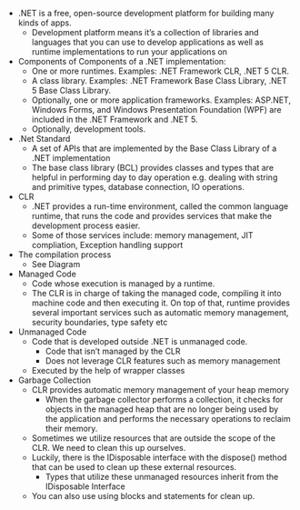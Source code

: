 * .NET is a free, open-source development platform for building many kinds of apps.
    * Development platform means it’s a collection of libraries and languages that you can use to develop applications as well as runtime implementations to run your applications on
* Components of Components of a .NET implementation:
    * One or more runtimes. Examples: .NET Framework CLR, .NET 5 CLR.
    * A class library. Examples: .NET Framework Base Class Library, .NET 5 Base Class Library.
    * Optionally, one or more application frameworks. Examples: ASP.NET, Windows Forms, and Windows Presentation Foundation (WPF) are included in the .NET Framework and .NET 5.
    * Optionally, development tools. 
* .Net Standard
    * A set of APIs that are implemented by the Base Class Library of a .NET implementation
    * The base class library (BCL) provides classes and types that are helpful in performing day to day operation e.g. dealing with string and primitive types, database connection, IO operations.
* CLR
    * .NET provides a run-time environment, called the common language runtime, that runs the code and provides services that make the development process easier.
    * Some of those services include: memory management, JIT compliation, Exception handling support
* The compilation process
    * See Diagram
* Managed Code
    * Code whose execution is managed by a runtime.
    * The CLR is in charge of taking the managed code, compiling it into machine code and then executing it. On top of that, runtime provides several important services such as automatic memory management, security boundaries, type safety etc
* Unmanaged Code
    * Code that is developed outside .NET is unmanaged code.
        * Code that isn’t managed by the CLR
        * Does not leverage CLR features such as memory management
    * Executed by the help of wrapper classes
* Garbage Collection
    * CLR provides automatic memory management of your heap memory
        * When the garbage collector performs a collection, it checks for objects in the managed heap that are no longer being used by the application and performs the necessary operations to reclaim their memory.
    * Sometimes we utilize resources that are outside the scope of the CLR. We need to clean this up ourselves. 
    * Luckily, there is the IDisposable interface with the dispose() method that can be used to clean up these external resources.
        * Types that utilize these unmanaged resources inherit from the IDisposable Interface
    * You can also use using blocks and statements for clean up.